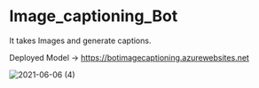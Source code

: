 # Image_captioning_Bot
It takes Images and generate captions.


Deployed Model -> https://botimagecaptioning.azurewebsites.net

![2021-06-06 (4)](https://user-images.githubusercontent.com/29835510/120922323-1b6f7880-c6e6-11eb-9351-f1adf1bd3135.png)

